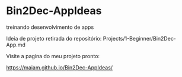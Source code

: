 # Bin2Dec-AppIdeas
 treinando desenvolvimento de apps

Ideia de projeto retirada do repositório:
Projects/1-Beginner/Bin2Dec-App.md


Visite a pagina do meu projeto pronto:

https://maiam.github.io/Bin2Dec-AppIdeas/

